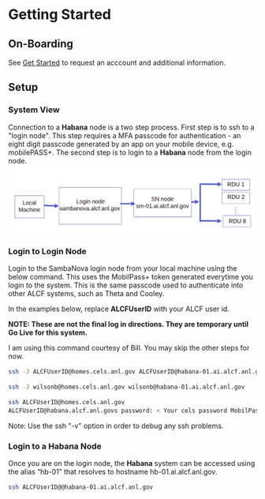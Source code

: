 # Getting Started

## On-Boarding

See [Get Started](https://www.alcf.anl.gov/support-center/get-started)
to request an acccount and additional information.

## Setup

### System View

Connection to a **Habana** node is a two step process. First step is to ssh to a "login node".
This step requires a MFA passcode for authentication - an
eight digit passcode generated by an app on your mobile device, e.g. mobilePASS+.
The second step is to login to a **Habana** node from the login node.

![Habana System View](Log_in.png "Habana System View")

### Login to Login Node

Login to the SambaNova login node from your local machine using the below command. This uses the MobilPass+ token generated everytime you login to the system. This is the same passcode used to authenticate into other ALCF systems, such as Theta and Cooley.

In the examples below, replace **ALCFUserID** with your ALCF user id.

**NOTE: These are not the final log in directions.
They are temporary until Go Live for this system.**

I am using this command courtesy of Bill.
You may skip the other steps for now.

```bash
ssh -J ALCFUserID@homes.cels.anl.gov ALCFUserID@habana-01.ai.alcf.anl.gov
```

```bash
ssh -J wilsonb@homes.cels.anl.gov wilsonb@habana-01.ai.alcf.anl.gov
```

```bash
ssh ALCFUserID@homes.cels.anl.gov
ALCFUserID@habana.alcf.anl.govs password: < Your cels password MobilPass+ code >
```

Note: Use the ssh "-v" option in order to debug any ssh problems.

### Login to a Habana Node

Once you are on the login node, the **Habana** system can be accessed using the alias “hb-01” that resolves to hostname hb-01.ai.alcf.anl.gov.

```bash
ssh ALCFUserID@@habana-01.ai.alcf.anl.gov
```
